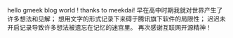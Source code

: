 hello gmeek blog world !
thanks to meekdai!
早在高中时期我就对世界产生了许多想法和见解；
想用文字的形式记录下来碍于腾讯旗下软件的局限性；
迟迟未开启记录导致许多想法被遗忘在记忆的迷宫里。
再次感谢互联网开源精神！
